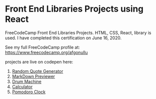 # Front End Libraries Projects using React
FreeCodeCamp Front End Libraries Projects. HTML, CSS, React,  library is used. I have completed this certification on June 16, 2020.

See my full FreeCodeCamp profile at: https://www.freecodecamp.org/afgonullu

projects are live on codepen here:

1. [Random Quote Generator](https://codepen.io/afgonullu/pen/RwWdWxy)
2. [MarkDown Previewer](https://codepen.io/afgonullu/pen/GRpVzWw)
3. [Drum Machine](https://codepen.io/afgonullu/pen/oNbNwby)
4. [Calculator](https://codepen.io/afgonullu/pen/PoZZJXp)
5. [Pomodoro Clock](https://codepen.io/afgonullu/pen/xxZOdXz)
